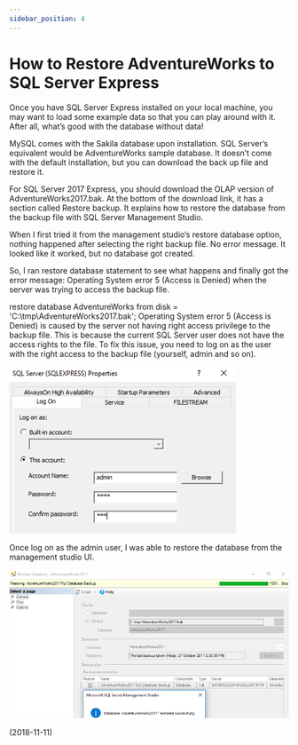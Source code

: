 ```yaml
---
sidebar_position: 4
---
```


# How to Restore AdventureWorks to SQL Server Express

Once you have SQL Server Express installed on your local machine, you may want to load some example data so that you can play around with it. After all, what’s good with the database without data!

MySQL comes with the Sakila database upon installation. SQL Server’s equivalent would be AdventureWorks sample database. It doesn’t come with the default installation, but you can download the back up file and restore it.

For SQL Server 2017 Express, you should download the OLAP version of AdventureWorks2017.bak. At the bottom of the download link, it has a section called Restore backup. It explains how to restore the database from the backup file with SQL Server Management Studio.

When I first tried it from the management studio’s restore database option, nothing happened after selecting the right backup file. No error message. It looked like it worked, but no database got created.

So, I ran restore database statement to see what happens and finally got the error message: Operating System error 5 (Access is Denied) when the server was trying to access the backup file.

restore database AdventureWorks from disk = 'C:\tmp\AdventureWorks2017.bak';
Operating System error 5 (Access is Denied) is caused by the server not having right access privilege to the backup file. This is because the current SQL Server user does not have the access rights to the file. To fix this issue, you need to log on as the user with the right access to the backup file (yourself, admin and so on).

![img](img/4/img-1.webp)

Once log on as the admin user, I was able to restore the database from the management studio UI.

![img](img/4/img-2.webp)

(2018-11-11)
